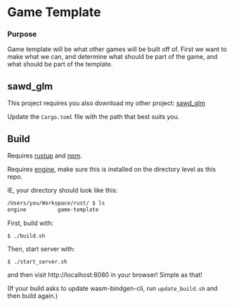 # Game Template

### Purpose

Game template will be what other games will be built off of. First we want to make what we can, and determine what should be part of the game, and what should be part of the template.

## sawd_glm

This project requires you also download my other project: [sawd_glm](https://github.com/WAFFO/sawd-glm/)

Update the `Cargo.toml` file with the path that best suits you.

## Build

Requires [rustup](https://www.rust-lang.org/en-US/install.html) and [npm](https://nodejs.org/en/).

Requires [engine](https://github.com/WAFFO/goblin-engine), make sure this is installed on the directory level as this repo.

IE, your directory should look like this:  
```bash
/Users/you/Workspace/rust/ $ ls
engine          game-template
```

First, build with:

```
$ ./build.sh
```

Then, start server with:

```
$ ./start_server.sh
```

and then visit http://localhost:8080 in your browser! Simple as that!

(If your build asks to update wasm-bindgen-cli, run `update_build.sh` and then build again.)
